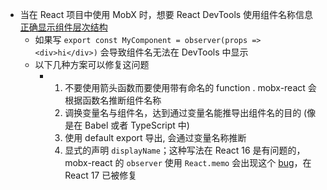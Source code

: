 - 当在 React 项目中使用 MobX 时，想要 React DevTools 使用组件名称信息[正确显示组件层次结构](https://zh.mobx.js.org/react-integration.html#displayname)
	- 如果写 `export const MyComponent = observer(props => <div>hi</div>)` 会导致组件名无法在 DevTools 中显示
	- 以下几种方案可以修复这问题
		- 1. 不要使用箭头函数而要使用带有命名的 function . mobx-react 会根据函数名推断组件名称
		  2. 调换变量名与组件名，达到通过变量名能推导出组件名的目的 (像是在 Babel 或者 TypeScript 中)
		  3. 使用 default export 导出, 会通过变量名称推断
		  4. 显式的声明 `displayName`；这种写法在 React 16 是有问题的， mobx-react 的 `observer` 使用 `React.memo` 会出现这个 [bug](https://github.com/facebook/react/issues/18026)，在 React 17 已被修复